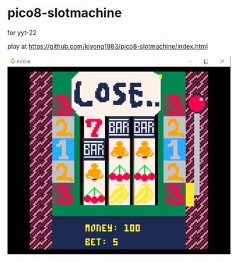 # pico8-slotmachine

for yyt-22

play at https://github.com/kjyong1983/pico8-slotmachine/index.html

![alt image](Screenshot.png)